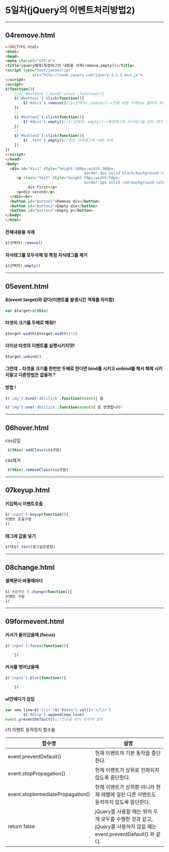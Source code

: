5일차(jQuery의 이벤트처리방법2)
===============================

---

04remove.html
-------------

```html
<!DOCTYPE html>
<html>
<head>
<meta charset="UTF-8">
<title>jquery예제(특정태그의 내용을 삭제(remove,empty))</title>
<script type="text/javascript"
            src="http://code.jquery.com/jquery-3.2.1.min.js">
</script>
<script>
$(function(){
	//$('#button1').bind('click',function(){
	$('#button1').click(function(){
		$('#div1').remove()//$(선택자).remove()->전체 내용 삭제(ex 폴더의 파일까지)
	})
	//
	$('#button2').click(function(){
		$('#div1').empty()//$(선택자).empty()->특정태그의 자식태그을 모두 제거
	})
	//
	$('#button3').click(function(){
		$('.test').empty()//특정 자식태그의 내용 삭제
	})
})
</script>
</head>
<body>
  <div id="div1" style="height:100px;width:300px;
                                   border:1px solid black;background-color:yellow" >
     <p class="test" style="height:50px;width:50px;
                                   border:1px solid red;background-color:yellow">
          div first</p>
     <p>div second</p>                              
  </div><br>
  <button id="button1">Remove div</button>
  <button id="button2">Empty div</button>
  <button id="button3">Empty p</button>
</body>
</html>
```

#### 전체내용을 삭제

```JavaScript
$(선택자).remove()
```

#### 자식태그를 모두삭제 및 특정 자식태그를 제거

```JavaScript
$(선택자).empty()
```

---

05event.html
------------

#### $(event.target)와 같다(이벤트를 발생시킨 객체를 의미함)

```JavaScript
var $target=$(this)
```

#### 타겟의 크기를 두배로 해줘!!

```JavaScript
$target.width($target.width()*2)
```

#### 더이상 타겟의 이벤트를 실행시키지맛!

```JavaScript
$target.unbind()
```

#### 그런데 .. 타겟을 크기를 한번만 두배로 한다면 bind를 시키고 unbind를 해서 해제 시키지말고 다른방법은 없을까 ?

#### 방법 !

```JavaScript
$('img').bind('dblclick',function(event){ 을

$('img').one('dblclick',function(event){ 로 변경합니다!
```

---

06hover.html
------------

css삽입

```javascript
 $(this).addClass(css구문)
```

css제거

```javascript
 $(this).removeClass(css구문)
```

---

07keyup.html
------------

#### 키입력시 이벤트호출

```javascript
$('input').keyup(function(){
이벤트 호출구문
})
```

#### 태그에 값을 넣기

```javascript
$(대상).text(넣고싶은문장)
```

---

08change.html
-------------

#### 셀렉문이 바뀔때마다

```javascript
$('#셀렉문').change(function(){
이벤트 구문
})
```

---

09formevent.html
----------------

#### 커서가 들어갔을때 (focus)

```javascript
$('input').focus(function(){

	})
```

#### 커서를 벗어났을때

```javascript
$('input').blur(function(){

    })
```

#### ul안에다가 삽입

```javascript
var new_line=$('<li>'+$('#data').val()+'</li>')
		$('#disp').append(new_line)
event.preventDefault();//전송을 하지 못하게 설정
```

cf) 이벤트 동작정지 함수들

| 함수명                           | 설명                                                                                                                |
|----------------------------------|---------------------------------------------------------------------------------------------------------------------|
| event.preventDefault()           | 현재 이벤트의 기본 동작을 중단한다.                                                                                 |
| event.stopPropagation()          | 현재 이벤트가 상위로 전파되지 않도록 중단한다.                                                                      |
| event.stopImmediatePropagation() | 현재 이벤트가 상위뿐 아니라 현재 레벨에 걸린 다른 이벤트도 동작하지 않도록 중단한다.                                |
| return false                     | jQuery를 사용할 때는 위의 두개 모두를 수행한 것과 같고, jQuery를 사용하지 않을 때는 event.preventDefault() 와 같다. |
